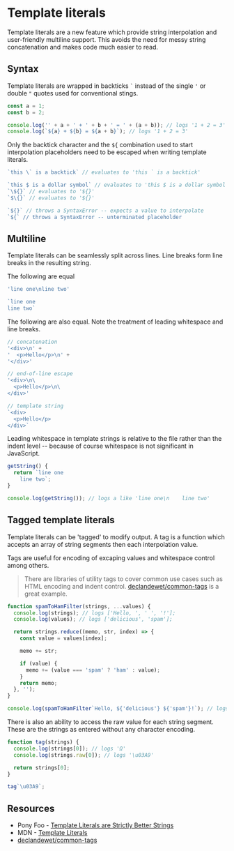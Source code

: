 # Template literals

Template literals are a new feature which provide string interpolation and user-friendly multiline support.
This avoids the need for messy string concatenation and makes code much easier to read.

## Syntax

Template literals are wrapped in backticks ``` ` ``` instead of the single `'` or double `"` quotes used for conventional stings.
```javascript
const a = 1;
const b = 2;

console.log('' + a + ' + ' + b + ' = ' + (a + b)); // logs '1 + 2 = 3'
console.log(`${a} + ${b} = ${a + b}`); // logs '1 + 2 = 3'
```

Only the backtick character and the `${` combination used to start interpolation placeholders need to be escaped when writing template literals.
```javascript
`this \` is a backtick` // evaluates to 'this ` is a backtick'

`this $ is a dollar symbol` // evaluates to 'this $ is a dollar symbol'
`\${}` // evaluates to '${}'
`$\{}` // evaluates to '${}'

`${}` // throws a SyntaxError -- expects a value to interpolate
`${` // throws a SyntaxError -- unterminated placeholder
```

## Multiline

Template literals can be seamlessly split across lines. Line breaks form line breaks in the resulting string.

The following are equal
```javascript
'line one\nline two'

`line one
line two`
```

The following are also equal. Note the treatment of leading whitespace and line breaks.
```javascript
// concatenation
'<div>\n' +
'  <p>Hello</p>\n' +
'</div>'

// end-of-line escape
'<div>\n\
  <p>Hello</p>\n\
</div>'

// template string
`<div>
  <p>Hello</p>
</div>`
```

Leading whitespace in template strings is relative to the file rather than the indent level -- because of course whitespace is not significant in JavaScript.

```javascript
getString() {
  return `line one
    line two`;
}

console.log(getString()); // logs a like 'line one\n    line two'
```

## Tagged template literals

Template literals can be 'tagged' to modify output. A tag is a function which accepts an array of string segments then each interpolation value.

Tags are useful for encoding of excaping values and whitespace control among others.

> There are libraries of utility tags to cover common use cases such as HTML encoding and indent control. [declandewet/common-tags](https://github.com/declandewet/common-tags) is a great example.

```javascript
function spamToHamFilter(strings, ...values) {
  console.log(strings); // logs ['Hello, ', ' ', '!'];
  console.log(values); // logs ['delicious', 'spam'];

  return strings.reduce((memo, str, index) => {
    const value = values[index];

    memo += str;

    if (value) {
      memo += (value === 'spam' ? 'ham' : value);
    }
    return memo;
  }, '');
}

console.log(spamToHamFilter`Hello, ${'delicious'} ${'spam'}!`); // logs 'Hello, delicious ham!'
```

There is also an ability to access the raw value for each string segment. These are the strings as entered without any character encoding.

```javascript
function tag(strings) {
  console.log(strings[0]); // logs 'Ω'
  console.log(strings.raw[0]); // logs '\u03A9'

  return strings[0];
}

tag`\u03A9`;
```

## Resources

* Pony Foo - [Template Literals are Strictly Better Strings](https://ponyfoo.com/articles/template-literals-strictly-better-strings)
* MDN - [Template Literals](https://developer.mozilla.org/en/docs/Web/JavaScript/Reference/Template_literals)
* [declandewet/common-tags](https://github.com/declandewet/common-tags)
